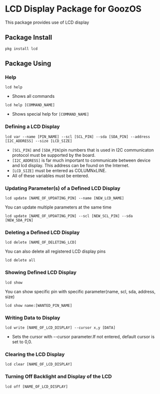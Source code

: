 # LCD Display Package for GoozOS
This package provides use of LCD display
## Package Install
```shell
pkg install lcd
```
## Package Using

### Help
```shell
lcd help
```
* Shows all commands
```shell
lcd help [COMMAND_NAME]
```
* Shows special help for `[COMMAND_NAME]`

### Defining a LCD Display
```shell
lcd var --name [PIN_NAME] --scl [SCL_PIN] --sda [SDA_PIN] --address [I2C_ADDRESS] --size [LCD_SIZE]
```
* `[SCL_PIN]` and `[SDA_PIN]`pin numbers that is used in I2C communicaton protocol must be supported by the board.
* `[I2C_ADDRESS]` is far much important to communicate between device and lcd display. This address can be found on the Internet.
* `[LCD_SIZE]` must be entered as COLUMNxLINE.
* All of these variables must be entered.

### Updating Parameter(s) of a Defined LCD Display
```shell
lcd update [NAME_OF_UPDATING_PIN] --name [NEW_LCD_NAME]
``` 
You can update multiple parameters at the same time
```shell
lcd update [NAME_OF_UPDATING_PIN] --scl [NEW_SCL_PIN] --sda [NEW_SDA_PIN]
```

### Deleting a Defined LCD Display
```shell
lcd delete [NAME_OF_DELETING_LCD]
```
You can also delete all registered LCD display pins
```shell
lcd delete all
```

### Showing Defined LCD Display
```shell
lcd show
```
You can show specific pin with specific parameter(name, scl, sda, address, size)
```shell
lcd show name:[WANTED_PIN_NAME]
```

### Writing Data to Display
```shell
lcd write [NAME_OF_LCD_DISPLAY] --cursor x,y [DATA]
```
* Sets the cursor with --cursor parameter.If not entered, default cursor is set to 0,0.

### Clearing the LCD Display
```shell 
lcd clear [NAME_OF_LCD_DISPLAY]
```

### Turning Off Backlight and Display of the LCD
```shell 
lcd off [NAME_OF_LCD_DISPLAY]
```
